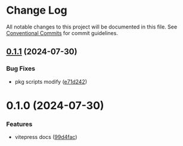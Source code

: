 # Change Log

All notable changes to this project will be documented in this file.
See [Conventional Commits](https://conventionalcommits.org) for commit guidelines.

## [0.1.1](https://github.com/leoDreamer/llleo/compare/@cqfe/docs@0.1.0...@cqfe/docs@0.1.1) (2024-07-30)


### Bug Fixes

* pkg scripts modify ([e71d242](https://github.com/leoDreamer/llleo/commit/e71d242779e2d4211e6d88377533523b83338563))





# 0.1.0 (2024-07-30)


### Features

* vitepress docs ([99d4fac](https://github.com/leoDreamer/llleo/commit/99d4fac7c0485563292a41abbc00c598acec9c61))
